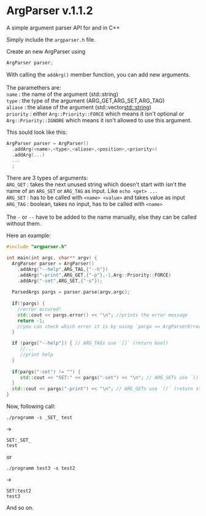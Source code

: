 # ArgParser v.1.1.2
A simple argument parser API for and in C++

Simply include the `argparser.h` file.

Create an new ArgParser using
```cpp
ArgParser parser;
```

With calling the `addArg()` member function, you can add new arguments. <br> <br>
The paramethers are:  <br>
`name` : the name of the argument (std::string) <br>
`type` : the type of the argument (ARG_GET,ARG_SET,ARG_TAG) <br>
`aliase` : the aliase of the argument (std::vector<std::string>) <br>
`priority` : either `Arg::Priority::FORCE` which means it isn't optional or `Arg::Priority::IGNORE` which means it isn't allowed to use this argument.

This sould look like this:
```cpp
ArgParser parser = ArgParser()
  .addArg(<name>,<type>,<aliase>,<position>,<priority>)
  .addArg(...)
  ...
  ;
 ```
There are 3 types of arguments: <br>
`ARG_GET` : takes the next unused string which doesn't start with isn't the name of an `ARG_SET` or `ARG_TAG` as input. Like `echo <get> ... ` <br>
`ARG_SET` : has to be called with `<name> <value>` and takes value as input <br>
`ARG_TAG` : boolean, takes no input, has to be called with `<name>` <br> <br>
The `-` or `--` have to be added to the name manually, else they can be called without them.

Here an example:
```cpp
#include "argparser.h"

int main(int argc, char** argv) {
  ArgParser parser = ArgParser()
    .addArg("--help",ARG_TAG,{"--h"})
    .addArg("-print",ARG_GET,{"-p"},-1,Arg::Priority::FORCE)
    .addArg("-set",ARG_SET,{"-s"});
    
  ParsedArgs pargs = parser.parse(argv,argc);
  
  if(!pargs) {
    //error occured!
    std::cout << pargs.error() << "\n"; //prints the error message
    return -1;
    //you can check which error it is by using `pargs == ArgParserErrors::<error>`
  }

  if (pargs["--help"]) { // ARG_TAGs use `[]` (return bool)
     //...
     //print help
  }
  
  if(pargs("-set") != "") {
     std::cout << "SET:" << pargs("-set") << "\n"; // ARG_SETs use `()` (return std::string)
  }
  std::cout << pargs("-print") << "\n"; // ARG_GETs use `()` (return std::string)
}
```

Now, following call:
```
./programm -s _SET_ test
```
->
```
SET:_SET_
test
```
or
```
./programm test3 -s test2
```
->
```
SET:test2
test3
```

And so on.
